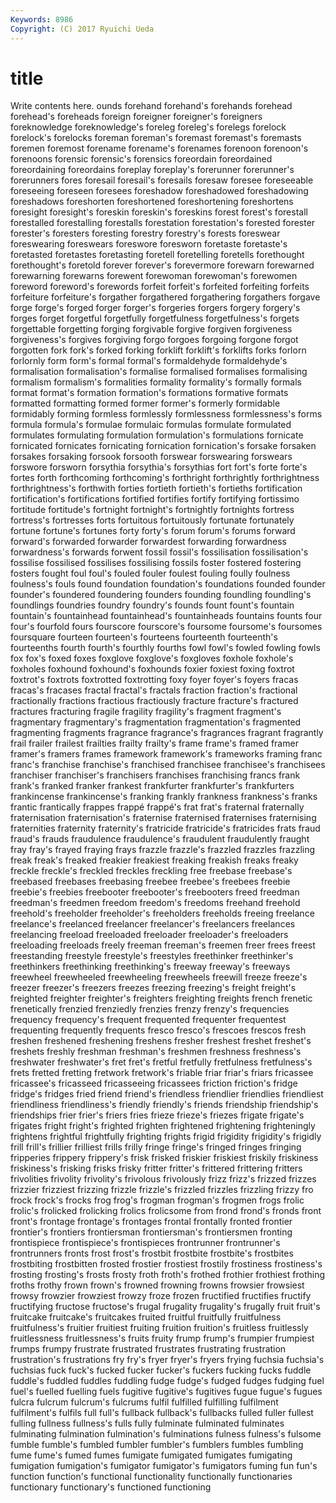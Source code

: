 ```yaml
---
Keywords: 8986 
Copyright: (C) 2017 Ryuichi Ueda
---
```


# title

Write contents here.
ounds forehand forehand's forehands forehead forehead's foreheads foreign foreigner foreigner's
foreigners foreknowledge foreknowledge's foreleg foreleg's forelegs forelock forelock's forelocks foreman
foreman's foremast foremast's foremasts foremen foremost forename forename's forenames forenoon
forenoon's forenoons forensic forensic's forensics foreordain foreordained foreordaining foreordains foreplay
foreplay's forerunner forerunner's forerunners fores foresail foresail's foresails foresaw foresee
foreseeable foreseeing foreseen foresees foreshadow foreshadowed foreshadowing foreshadows foreshorten foreshortened
foreshortening foreshortens foresight foresight's foreskin foreskin's foreskins forest forest's forestall
forestalled forestalling forestalls forestation forestation's forested forester forester's foresters foresting
forestry forestry's forests foreswear foreswearing foreswears foreswore foresworn foretaste foretaste's
foretasted foretastes foretasting foretell foretelling foretells forethought forethought's foretold forever
forever's forevermore forewarn forewarned forewarning forewarns forewent forewoman forewoman's forewomen
foreword foreword's forewords forfeit forfeit's forfeited forfeiting forfeits forfeiture forfeiture's
forgather forgathered forgathering forgathers forgave forge forge's forged forger forger's
forgeries forgers forgery forgery's forges forget forgetful forgetfully forgetfulness forgetfulness's
forgets forgettable forgetting forging forgivable forgive forgiven forgiveness forgiveness's forgives
forgiving forgo forgoes forgoing forgone forgot forgotten fork fork's forked
forking forklift forklift's forklifts forks forlorn forlornly form form's formal
formal's formaldehyde formaldehyde's formalisation formalisation's formalise formalised formalises formalising formalism
formalism's formalities formality formality's formally formals format format's formation formation's
formations formative formats formatted formatting formed former former's formerly formidable
formidably forming formless formlessly formlessness formlessness's forms formula formula's formulae
formulaic formulas formulate formulated formulates formulating formulation formulation's formulations fornicate
fornicated fornicates fornicating fornication fornication's forsake forsaken forsakes forsaking forsook
forsooth forswear forswearing forswears forswore forsworn forsythia forsythia's forsythias fort
fort's forte forte's fortes forth forthcoming forthcoming's forthright forthrightly forthrightness
forthrightness's forthwith forties fortieth fortieth's fortieths fortification fortification's fortifications fortified
fortifies fortify fortifying fortissimo fortitude fortitude's fortnight fortnight's fortnightly fortnights
fortress fortress's fortresses forts fortuitous fortuitously fortunate fortunately fortune fortune's
fortunes forty forty's forum forum's forums forward forward's forwarded forwarder
forwardest forwarding forwardness forwardness's forwards forwent fossil fossil's fossilisation fossilisation's
fossilise fossilised fossilises fossilising fossils foster fostered fostering fosters fought
foul foul's fouled fouler foulest fouling foully foulness foulness's fouls
found foundation foundation's foundations founded founder founder's foundered foundering founders
founding foundling foundling's foundlings foundries foundry foundry's founds fount fount's
fountain fountain's fountainhead fountainhead's fountainheads fountains founts four four's fourfold
fours fourscore fourscore's foursome foursome's foursomes foursquare fourteen fourteen's fourteens
fourteenth fourteenth's fourteenths fourth fourth's fourthly fourths fowl fowl's fowled
fowling fowls fox fox's foxed foxes foxglove foxglove's foxgloves foxhole
foxhole's foxholes foxhound foxhound's foxhounds foxier foxiest foxing foxtrot foxtrot's
foxtrots foxtrotted foxtrotting foxy foyer foyer's foyers fracas fracas's fracases
fractal fractal's fractals fraction fraction's fractional fractionally fractions fractious fractiously
fracture fracture's fractured fractures fracturing fragile fragility fragility's fragment fragment's
fragmentary fragmentary's fragmentation fragmentation's fragmented fragmenting fragments fragrance fragrance's fragrances
fragrant fragrantly frail frailer frailest frailties frailty frailty's frame frame's
framed framer framer's framers frames framework framework's frameworks framing franc
franc's franchise franchise's franchised franchisee franchisee's franchisees franchiser franchiser's franchisers
franchises franchising francs frank frank's franked franker frankest frankfurter frankfurter's
frankfurters frankincense frankincense's franking frankly frankness frankness's franks frantic frantically
frappes frappé frappé's frat frat's fraternal fraternally fraternisation fraternisation's fraternise
fraternised fraternises fraternising fraternities fraternity fraternity's fratricide fratricide's fratricides frats
fraud fraud's frauds fraudulence fraudulence's fraudulent fraudulently fraught fray fray's
frayed fraying frays frazzle frazzle's frazzled frazzles frazzling freak freak's
freaked freakier freakiest freaking freakish freaks freaky freckle freckle's freckled
freckles freckling free freebase freebase's freebased freebases freebasing freebee freebee's
freebees freebie freebie's freebies freebooter freebooter's freebooters freed freedman freedman's
freedmen freedom freedom's freedoms freehand freehold freehold's freeholder freeholder's freeholders
freeholds freeing freelance freelance's freelanced freelancer freelancer's freelancers freelances freelancing
freeload freeloaded freeloader freeloader's freeloaders freeloading freeloads freely freeman freeman's
freemen freer frees freest freestanding freestyle freestyle's freestyles freethinker freethinker's
freethinkers freethinking freethinking's freeway freeway's freeways freewheel freewheeled freewheeling freewheels
freewill freeze freeze's freezer freezer's freezers freezes freezing freezing's freight
freight's freighted freighter freighter's freighters freighting freights french frenetic frenetically
frenzied frenziedly frenzies frenzy frenzy's frequencies frequency frequency's frequent frequented
frequenter frequentest frequenting frequently frequents fresco fresco's frescoes frescos fresh
freshen freshened freshening freshens fresher freshest freshet freshet's freshets freshly
freshman freshman's freshmen freshness freshness's freshwater freshwater's fret fret's fretful
fretfully fretfulness fretfulness's frets fretted fretting fretwork fretwork's friable friar
friar's friars fricassee fricassee's fricasseed fricasseeing fricassees friction friction's fridge
fridge's fridges fried friend friend's friendless friendlier friendlies friendliest friendliness
friendliness's friendly friendly's friends friendship friendship's friendships frier frier's friers
fries frieze frieze's friezes frigate frigate's frigates fright fright's frighted
frighten frightened frightening frighteningly frightens frightful frightfully frighting frights frigid
frigidity frigidity's frigidly frill frill's frillier frilliest frills frilly fringe
fringe's fringed fringes fringing fripperies frippery frippery's frisk frisked friskier
friskiest friskily friskiness friskiness's frisking frisks frisky fritter fritter's frittered
frittering fritters frivolities frivolity frivolity's frivolous frivolously frizz frizz's frizzed
frizzes frizzier frizziest frizzing frizzle frizzle's frizzled frizzles frizzling frizzy
fro frock frock's frocks frog frog's frogman frogman's frogmen frogs
frolic frolic's frolicked frolicking frolics frolicsome from frond frond's fronds
front front's frontage frontage's frontages frontal frontally fronted frontier frontier's
frontiers frontiersman frontiersman's frontiersmen fronting frontispiece frontispiece's frontispieces frontrunner frontrunner's
frontrunners fronts frost frost's frostbit frostbite frostbite's frostbites frostbiting frostbitten
frosted frostier frostiest frostily frostiness frostiness's frosting frosting's frosts frosty
froth froth's frothed frothier frothiest frothing froths frothy frown frown's
frowned frowning frowns frowsier frowsiest frowsy frowzier frowziest frowzy froze
frozen fructified fructifies fructify fructifying fructose fructose's frugal frugality frugality's
frugally fruit fruit's fruitcake fruitcake's fruitcakes fruited fruitful fruitfully fruitfulness
fruitfulness's fruitier fruitiest fruiting fruition fruition's fruitless fruitlessly fruitlessness fruitlessness's
fruits fruity frump frump's frumpier frumpiest frumps frumpy frustrate frustrated
frustrates frustrating frustration frustration's frustrations fry fry's fryer fryer's fryers
frying fuchsia fuchsia's fuchsias fuck fuck's fucked fucker fucker's fuckers
fucking fucks fuddle fuddle's fuddled fuddles fuddling fudge fudge's fudged
fudges fudging fuel fuel's fuelled fuelling fuels fugitive fugitive's fugitives
fugue fugue's fugues fulcra fulcrum fulcrum's fulcrums fulfil fulfilled fulfilling
fulfilment fulfilment's fulfils full full's fullback fullback's fullbacks fulled fuller
fullest fulling fullness fullness's fulls fully fulminate fulminated fulminates fulminating
fulmination fulmination's fulminations fulness fulness's fulsome fumble fumble's fumbled fumbler
fumbler's fumblers fumbles fumbling fume fume's fumed fumes fumigate fumigated
fumigates fumigating fumigation fumigation's fumigator fumigator's fumigators fuming fun fun's
function function's functional functionality functionally functionaries functionary functionary's functioned functioning
